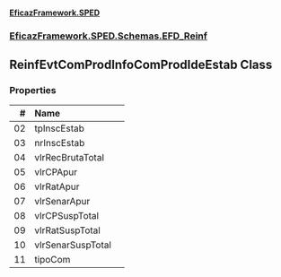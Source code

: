#### [EficazFramework.SPED](EficazFrameworkSPED.md 'EficazFramework SPED')
### [EficazFramework.SPED.Schemas.EFD_Reinf](EficazFramework.SPED.Schemas.EFD_Reinf.md 'EficazFramework.SPED.Schemas.EFD_Reinf')

## ReinfEvtComProdInfoComProdIdeEstab Class
### Properties

| # | Name | |
| ---: | :--- | :--- |
| 02 | tpInscEstab |  |
| 03 | nrInscEstab |  |
| 04 | vlrRecBrutaTotal |  |
| 05 | vlrCPApur |  |
| 06 | vlrRatApur |  |
| 07 | vlrSenarApur |  |
| 08 | vlrCPSuspTotal |  |
| 09 | vlrRatSuspTotal |  |
| 10 | vlrSenarSuspTotal |  |
| 11 | tipoCom |  |
